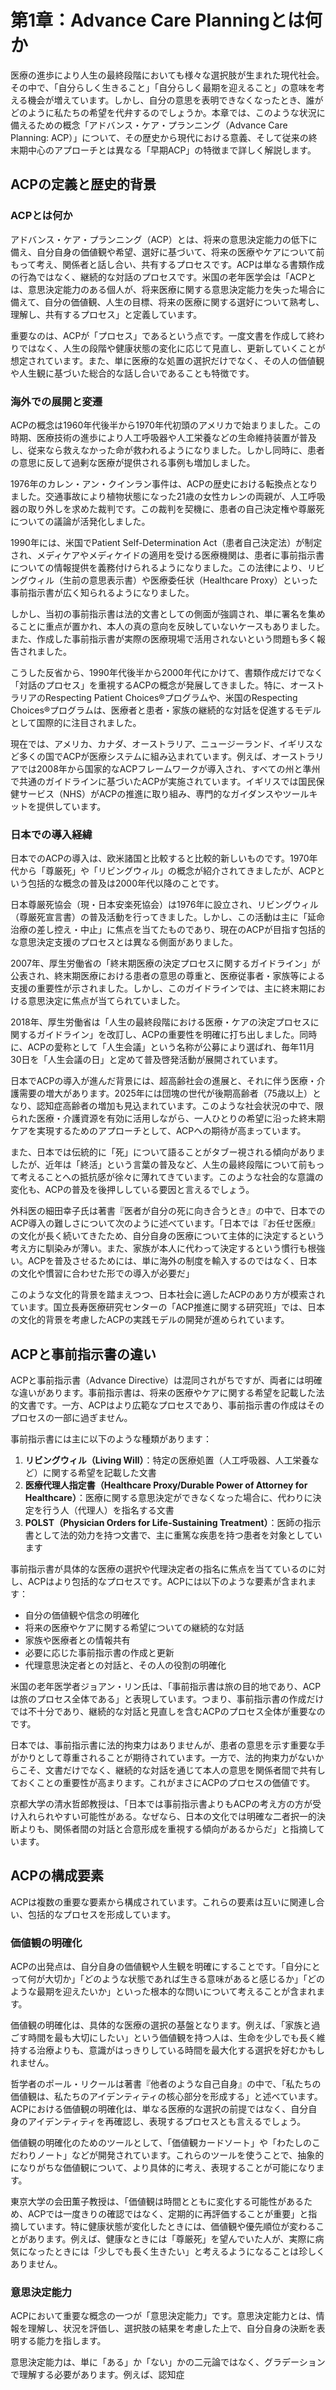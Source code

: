 # 第1章：Advance Care Planningとは何か

医療の進歩により人生の最終段階においても様々な選択肢が生まれた現代社会。その中で、「自分らしく生きること」「自分らしく最期を迎えること」の意味を考える機会が増えています。しかし、自分の意思を表明できなくなったとき、誰がどのように私たちの希望を代弁するのでしょうか。本章では、このような状況に備えるための概念「アドバンス・ケア・プランニング（Advance Care Planning: ACP）」について、その歴史から現代における意義、そして従来の終末期中心のアプローチとは異なる「早期ACP」の特徴まで詳しく解説します。

## ACPの定義と歴史的背景

### ACPとは何か

アドバンス・ケア・プランニング（ACP）とは、将来の意思決定能力の低下に備え、自分自身の価値観や希望、選好に基づいて、将来の医療やケアについて前もって考え、関係者と話し合い、共有するプロセスです。ACPは単なる書類作成の行為ではなく、継続的な対話のプロセスです。米国の老年医学会は「ACPとは、意思決定能力のある個人が、将来医療に関する意思決定能力を失った場合に備えて、自分の価値観、人生の目標、将来の医療に関する選好について熟考し、理解し、共有するプロセス」と定義しています。

重要なのは、ACPが「プロセス」であるという点です。一度文書を作成して終わりではなく、人生の段階や健康状態の変化に応じて見直し、更新していくことが想定されています。また、単に医療的な処置の選択だけでなく、その人の価値観や人生観に基づいた総合的な話し合いであることも特徴です。

### 海外での展開と変遷

ACPの概念は1960年代後半から1970年代初頭のアメリカで始まりました。この時期、医療技術の進歩により人工呼吸器や人工栄養などの生命維持装置が普及し、従来なら救えなかった命が救われるようになりました。しかし同時に、患者の意思に反して過剰な医療が提供される事例も増加しました。

1976年のカレン・アン・クインラン事件は、ACPの歴史における転換点となりました。交通事故により植物状態になった21歳の女性カレンの両親が、人工呼吸器の取り外しを求めた裁判です。この裁判を契機に、患者の自己決定権や尊厳死についての議論が活発化しました。

1990年には、米国でPatient Self-Determination Act（患者自己決定法）が制定され、メディケアやメディケイドの適用を受ける医療機関は、患者に事前指示書についての情報提供を義務付けられるようになりました。この法律により、リビングウィル（生前の意思表示書）や医療委任状（Healthcare Proxy）といった事前指示書が広く知られるようになりました。

しかし、当初の事前指示書は法的文書としての側面が強調され、単に署名を集めることに重点が置かれ、本人の真の意向を反映していないケースもありました。また、作成した事前指示書が実際の医療現場で活用されないという問題も多く報告されました。

こうした反省から、1990年代後半から2000年代にかけて、書類作成だけでなく「対話のプロセス」を重視するACPの概念が発展してきました。特に、オーストラリアのRespecting Patient Choices®プログラムや、米国のRespecting Choices®プログラムは、医療者と患者・家族の継続的な対話を促進するモデルとして国際的に注目されました。

現在では、アメリカ、カナダ、オーストラリア、ニュージーランド、イギリスなど多くの国でACPが医療システムに組み込まれています。例えば、オーストラリアでは2008年から国家的なACPフレームワークが導入され、すべての州と準州で共通のガイドラインに基づいたACPが実施されています。イギリスでは国民保健サービス（NHS）がACPの推進に取り組み、専門的なガイダンスやツールキットを提供しています。

### 日本での導入経緯

日本でのACPの導入は、欧米諸国と比較すると比較的新しいものです。1970年代から「尊厳死」や「リビングウィル」の概念が紹介されてきましたが、ACPという包括的な概念の普及は2000年代以降のことです。

日本尊厳死協会（現・日本安楽死協会）は1976年に設立され、リビングウィル（尊厳死宣言書）の普及活動を行ってきました。しかし、この活動は主に「延命治療の差し控え・中止」に焦点を当てたものであり、現在のACPが目指す包括的な意思決定支援のプロセスとは異なる側面がありました。

2007年、厚生労働省の「終末期医療の決定プロセスに関するガイドライン」が公表され、終末期医療における患者の意思の尊重と、医療従事者・家族等による支援の重要性が示されました。しかし、このガイドラインでは、主に終末期における意思決定に焦点が当てられていました。

2018年、厚生労働省は「人生の最終段階における医療・ケアの決定プロセスに関するガイドライン」を改訂し、ACPの重要性を明確に打ち出しました。同時に、ACPの愛称として「人生会議」という名称が公募により選ばれ、毎年11月30日を「人生会議の日」と定めて普及啓発活動が展開されています。

日本でACPの導入が進んだ背景には、超高齢社会の進展と、それに伴う医療・介護需要の増大があります。2025年には団塊の世代が後期高齢者（75歳以上）となり、認知症高齢者の増加も見込まれています。このような社会状況の中で、限られた医療・介護資源を有効に活用しながら、一人ひとりの希望に沿った終末期ケアを実現するためのアプローチとして、ACPへの期待が高まっています。

また、日本では伝統的に「死」について語ることがタブー視される傾向がありましたが、近年は「終活」という言葉の普及など、人生の最終段階について前もって考えることへの抵抗感が徐々に薄れてきています。このような社会的な意識の変化も、ACPの普及を後押ししている要因と言えるでしょう。

外科医の細田幸子氏は著書『医者が自分の死に向き合うとき』の中で、日本でのACP導入の難しさについて次のように述べています。「日本では『お任せ医療』の文化が長く続いてきたため、自分自身の医療について主体的に決定するという考え方に馴染みが薄い。また、家族が本人に代わって決定するという慣行も根強い。ACPを普及させるためには、単に海外の制度を輸入するのではなく、日本の文化や慣習に合わせた形での導入が必要だ」

このような文化的背景を踏まえつつ、日本社会に適したACPのあり方が模索されています。国立長寿医療研究センターの「ACP推進に関する研究班」では、日本の文化的背景を考慮したACPの実践モデルの開発が進められています。

## ACPと事前指示書の違い

ACPと事前指示書（Advance Directive）は混同されがちですが、両者には明確な違いがあります。事前指示書は、将来の医療やケアに関する希望を記載した法的文書です。一方、ACPはより広範なプロセスであり、事前指示書の作成はそのプロセスの一部に過ぎません。

事前指示書には主に以下のような種類があります：

1. **リビングウィル（Living Will）**：特定の医療処置（人工呼吸器、人工栄養など）に関する希望を記載した文書
2. **医療代理人指定書（Healthcare Proxy/Durable Power of Attorney for Healthcare）**：医療に関する意思決定ができなくなった場合に、代わりに決定を行う人（代理人）を指名する文書
3. **POLST（Physician Orders for Life-Sustaining Treatment）**：医師の指示書として法的効力を持つ文書で、主に重篤な疾患を持つ患者を対象としています

事前指示書が具体的な医療の選択や代理決定者の指名に焦点を当てているのに対し、ACPはより包括的なプロセスです。ACPには以下のような要素が含まれます：

- 自分の価値観や信念の明確化
- 将来の医療やケアに関する希望についての継続的な対話
- 家族や医療者との情報共有
- 必要に応じた事前指示書の作成と更新
- 代理意思決定者との対話と、その人の役割の明確化

米国の老年医学者ジョアン・リン氏は、「事前指示書は旅の目的地であり、ACPは旅のプロセス全体である」と表現しています。つまり、事前指示書の作成だけでは不十分であり、継続的な対話と見直しを含むACPのプロセス全体が重要なのです。

日本では、事前指示書に法的拘束力はありませんが、患者の意思を示す重要な手がかりとして尊重されることが期待されています。一方で、法的拘束力がないからこそ、文書だけでなく、継続的な対話を通じて本人の意思を関係者間で共有しておくことの重要性が高まります。これがまさにACPのプロセスの価値です。

京都大学の清水哲郎教授は、「日本では事前指示書よりもACPの考え方の方が受け入れられやすい可能性がある。なぜなら、日本の文化では明確な二者択一的決断よりも、関係者間の対話と合意形成を重視する傾向があるからだ」と指摘しています。

## ACPの構成要素

ACPは複数の重要な要素から構成されています。これらの要素は互いに関連し合い、包括的なプロセスを形成しています。

### 価値観の明確化

ACPの出発点は、自分自身の価値観や人生観を明確にすることです。「自分にとって何が大切か」「どのような状態であれば生きる意味があると感じるか」「どのような最期を迎えたいか」といった根本的な問いについて考えることが含まれます。

価値観の明確化は、具体的な医療の選択の基盤となります。例えば、「家族と過ごす時間を最も大切にしたい」という価値観を持つ人は、生命を少しでも長く維持する治療よりも、意識がはっきりしている時間を最大化する選択を好むかもしれません。

哲学者のポール・リクールは著書『他者のような自己自身』の中で、「私たちの価値観は、私たちのアイデンティティの核心部分を形成する」と述べています。ACPにおける価値観の明確化は、単なる医療的な選択の前提ではなく、自分自身のアイデンティティを再確認し、表現するプロセスとも言えるでしょう。

価値観の明確化のためのツールとして、「価値観カードソート」や「わたしのこだわりノート」などが開発されています。これらのツールを使うことで、抽象的になりがちな価値観について、より具体的に考え、表現することが可能になります。

東京大学の会田薫子教授は、「価値観は時間とともに変化する可能性があるため、ACPでは一度きりの確認ではなく、定期的に再評価することが重要」と指摘しています。特に健康状態が変化したときには、価値観や優先順位が変わることがあります。例えば、健康なときには「尊厳死」を望んでいた人が、実際に病気になったときには「少しでも長く生きたい」と考えるようになることは珍しくありません。

### 意思決定能力

ACPにおいて重要な概念の一つが「意思決定能力」です。意思決定能力とは、情報を理解し、状況を評価し、選択肢の結果を考慮した上で、自分自身の決断を表明する能力を指します。

意思決定能力は、単に「ある」か「ない」かの二元論ではなく、グラデーションで理解する必要があります。例えば、認知症